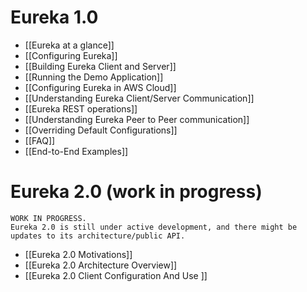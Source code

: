 # Eureka 1.0
* [[Eureka at a glance]]
* [[Configuring Eureka]]
* [[Building Eureka Client and Server]]
* [[Running the Demo Application]]
* [[Configuring Eureka in AWS Cloud]]
* [[Understanding Eureka Client/Server Communication]]
* [[Eureka REST operations]]
* [[Understanding Eureka Peer to Peer communication]]
* [[Overriding Default Configurations]]
* [[FAQ]]
* [[End-to-End Examples]]

# Eureka 2.0 (work in progress)

```
WORK IN PROGRESS.
Eureka 2.0 is still under active development, and there might be 
updates to its architecture/public API.
```
* [[Eureka 2.0 Motivations]]
* [[Eureka 2.0 Architecture Overview]]
* [[Eureka 2.0 Client Configuration And Use ]]
